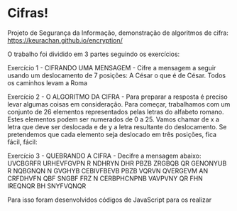 # Cifras!
Projeto de Segurança da Informação, demonstração de algoritmos de cifra: https://keurachan.github.io/encryption/

O trabalho foi dividido em 3 partes seguindo os exercícios:

Exercício 1 - CIFRANDO UMA MENSAGEM - Cifre a mensagem a seguir usando um deslocamento de 7 posições: 
A César o que é de César.
Todos os caminhos levam a Roma

Exercício 2 - O ALGORITMO DA CIFRA - Para preparar a resposta é preciso levar algumas coisas em consideração. Para começar, 
trabalhamos com um conjunto de 26 elementos representados pelas letras do alfabeto romano. Estes elementos podem ser numerados 
de 0 a 25. Vamos chamar de x a letra que deve ser deslocada e de y a letra resultante do deslocamento. Se pretendemos que cada elemento 
seja deslocado em três posições, fica fácil, fácil:

Exercício 3 - QUEBRANDO A CIFRA - Decifre a mensagem abaixo:
UVCBGRFR URHEVFGVPN R NDHRYN DHR PBZB ZRGBQB QR GENONYUB R NQBGNQN N GVGHYB CEBIVFBEVB PBZB
VQRVN QVERGEVM AN CRFDHVFN QBF SNGBF FRZ N CERBPHCNPNB VAVPVNY QR FHN IREQNQR BH SNYFVQNQR

Para isso foram desenvolvidos códigos de JavaScript para os realizar
